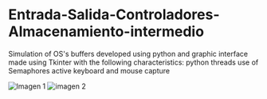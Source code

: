 # Entrada-Salida-Controladores-Almacenamiento-intermedio

Simulation of OS's buffers developed using python and graphic interface made using Tkinter with the following characteristics:
python threads 
use of Semaphores
active keyboard and mouse capture

![Imagen 1](https://github.com/isaac080G/Entrada-Salida-Controladores-Almacenamiento-intermedio/assets/144733036/d18f853d-df79-4976-8db9-47988d4a0230)
![imagen 2](https://github.com/isaac080G/Entrada-Salida-Controladores-Almacenamiento-intermedio/assets/144733036/417be969-1572-4ae2-b6e2-db7258c96c24)
